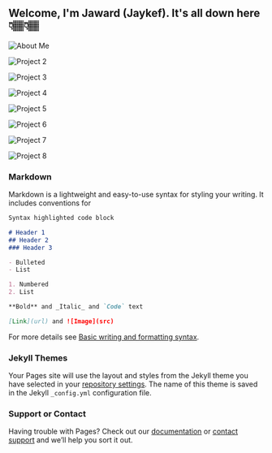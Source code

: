 ## Welcome, I'm Jaward (Jaykef). It's all down here👇🏽👇🏽 


![About Me](https://github.com/Jaykef/Jaykef.github.io/blob/main/15.png)

![Project 2](https://github.com/Jaykef/Jaykef.github.io/blob/main/16.png)

![Project 3](https://github.com/Jaykef/Jaykef.github.io/blob/main/17.png)

![Project 4](https://github.com/Jaykef/Jaykef.github.io/blob/main/18.png)

![Project 5](https://github.com/Jaykef/Jaykef.github.io/blob/main/19.png)

![Project 6](https://github.com/Jaykef/Jaykef.github.io/blob/main/20.png)

![Project 7](https://github.com/Jaykef/Jaykef.github.io/blob/main/21.png)

![Project 8](https://github.com/Jaykef/Jaykef.github.io/blob/main/22.png)

### Markdown

Markdown is a lightweight and easy-to-use syntax for styling your writing. It includes conventions for

```markdown
Syntax highlighted code block

# Header 1
## Header 2
### Header 3

- Bulleted
- List

1. Numbered
2. List

**Bold** and _Italic_ and `Code` text

[Link](url) and ![Image](src)
```

For more details see [Basic writing and formatting syntax](https://docs.github.com/en/github/writing-on-github/getting-started-with-writing-and-formatting-on-github/basic-writing-and-formatting-syntax).

### Jekyll Themes

Your Pages site will use the layout and styles from the Jekyll theme you have selected in your [repository settings](https://github.com/Jaykef/Jaykef.github.io/settings/pages). The name of this theme is saved in the Jekyll `_config.yml` configuration file.

### Support or Contact

Having trouble with Pages? Check out our [documentation](https://docs.github.com/categories/github-pages-basics/) or [contact support](https://support.github.com/contact) and we’ll help you sort it out.
